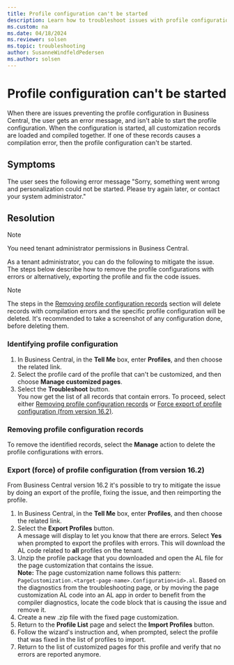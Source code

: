 ```yaml
---
title: Profile configuration can't be started
description: Learn how to troubleshoot issues with profile configuration.
ms.custom: na
ms.date: 04/18/2024
ms.reviewer: solsen
ms.topic: troubleshooting
author: SusanneWindfeldPedersen
ms.author: solsen
---
```


# Profile configuration can't be started

When there are issues preventing the profile configuration in Business Central, the user gets an error message, and isn't able to start the profile configuration. When the configuration is started, all customization records are loaded and compiled together. If one of these records causes a compilation error, then the profile configuration can't be started.

## Symptoms

The user sees the following error message "Sorry, something went wrong and personalization could not be started. Please try again later, or contact your system administrator."

## Resolution

> [!NOTE]
> You need tenant administrator permissions in Business Central.

As a tenant administrator, you can do the following to mitigate the issue. The steps below describe how to remove the profile configurations with errors or alternatively, exporting the profile and fix the code issues.

> [!NOTE]  
> The steps in the [Removing profile configuration records](client-profile-configuration.md#removing-profile-configuration-records) section will delete records with compilation errors and the specific profile configuration will be deleted. It's recommended to take a screenshot of any configuration done, before deleting them.

### Identifying profile configuration

1. In Business Central, in the **Tell Me** box, enter **Profiles**, and then choose the related link.
2. Select the profile card of the profile that can't be customized, and then choose **Manage customized pages**.
3. Select the **Troubleshoot** button.  
  You now get the list of all records that contain errors. To proceed, select either [Removing profile configuration records](client-profile-configuration.md#removing-profile-configuration-records) or [Force export of profile configuration (from version 16.2)](client-profile-configuration.md#export-force-of-profile-configuration-from-version-162).

### Removing profile configuration records

To remove the identified records, select the **Manage** action to delete the profile configurations with errors.

### Export (force) of profile configuration (from version 16.2)

From Business Central version 16.2 it's possible to try to mitigate the issue by doing an export of the profile, fixing the issue, and then reimporting the profile.

1. In Business Central, in the **Tell Me** box, enter **Profiles**, and then choose the related link.
2. Select the **Export Profiles** button.  
  A message will display to let you know that there are errors. Select **Yes** when prompted to export the profiles with errors. This will download the AL code related to **all** profiles on the tenant.
3. Unzip the profile package that you downloaded and open the AL file for the page customization that contains the issue.  
  **Note:** The page customization name follows this pattern: `PageCustomization.<target-page-name>.Configuration<id>.al`. Based on the diagnostics from the troubleshooting page, or by moving the page customization AL code into an AL app in order to benefit from the compiler diagnostics, locate the code block that is causing the issue and remove it.
4. Create a new .zip file with the fixed page customization.
5. Return to the **Profile List** page and select the **Import Profiles** button.
6. Follow the wizard's instruction and, when prompted, select the profile that was fixed in the list of profiles to import.
7. Return to the list of customized pages for this profile and verify that no errors are reported anymore.